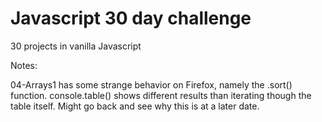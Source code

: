 # Javascript 30 day challenge

30 projects in vanilla Javascript

Notes:
    
04-Arrays1 has some strange behavior on Firefox, namely the .sort() function. console.table() shows different results than iterating though the table itself. Might go back and see why this is at a later date.